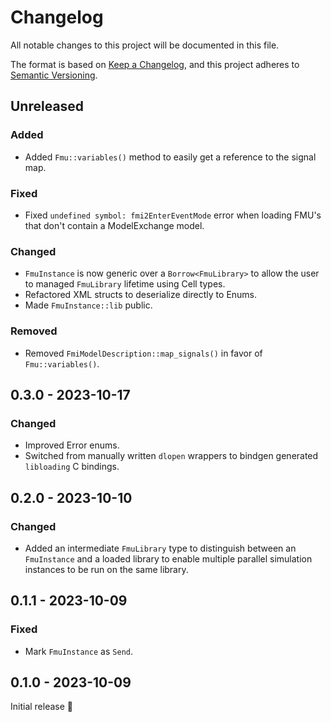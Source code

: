 # Changelog

All notable changes to this project will be documented in this file.

The format is based on [Keep a Changelog](https://keepachangelog.com/en/1.0.0/),
and this project adheres to [Semantic Versioning](https://semver.org/spec/v2.0.0.html).

## Unreleased

### Added

- Added `Fmu::variables()` method to easily get a reference to the signal map.

### Fixed

- Fixed `undefined symbol: fmi2EnterEventMode` error when loading FMU's that don't
    contain a ModelExchange model.

### Changed

- `FmuInstance` is now generic over a `Borrow<FmuLibrary>` to allow the user to
    managed `FmuLibrary` lifetime using Cell types.
- Refactored XML structs to deserialize directly to Enums.
- Made `FmuInstance::lib` public.

### Removed

- Removed `FmiModelDescription::map_signals()` in favor of `Fmu::variables()`.

## 0.3.0 - 2023-10-17

### Changed

- Improved Error enums.
- Switched from manually written `dlopen` wrappers to bindgen generated `libloading`
    C bindings.


## 0.2.0 - 2023-10-10

### Changed

- Added an intermediate `FmuLibrary` type to distinguish between an `FmuInstance`
    and a loaded library to enable multiple parallel simulation instances to be run
    on the same library.

## 0.1.1 - 2023-10-09

### Fixed

- Mark `FmuInstance` as `Send`.

## 0.1.0 - 2023-10-09

Initial release 🎉